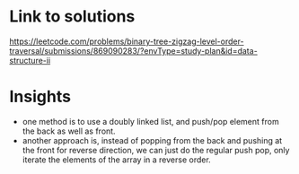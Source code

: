 # Link to solutions
https://leetcode.com/problems/binary-tree-zigzag-level-order-traversal/submissions/869090283/?envType=study-plan&id=data-structure-ii

# Insights
* one method is to use a doubly linked list, and push/pop element from the back as well as front.
* another approach is, instead of popping from the back and pushing at the front for reverse direction, we can just do the regular push pop, only iterate the elements of the array in a reverse order.